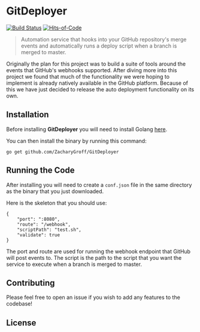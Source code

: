 # GitDeployer
[![Build Status](https://travis-ci.com/ZacharyGroff/GitDeployer.svg?branch=master)](https://travis-ci.com/ZacharyGroff/GitDeployer) 
[![Hits-of-Code](https://hitsofcode.com/github/ZacharyGroff/GitDeployer)](https://hitsofcode.com/view/github/ZacharyGroff/GitDeployer)

> Automation service that hooks into your GitHub repository's merge events and 
automatically runs a deploy script when a branch is merged to master.

Originally the plan for this project was to build a suite of tools around the
events that GitHub's webhooks supported. After diving more into this project we
found that much of the functionality we were hoping to implement is already 
natively available in the GitHub platform. Because of this we have just decided
to release the auto deployment functionality on its own.

## Installation

Before installing **GitDeployer** you will need to install Golang [here](https://golang.org/doc/install).

You can then install the binary by running this command:
```
go get github.com/ZacharyGroff/GitDeployer
```

## Running the Code

After installing you will need to create a `conf.json` file in the same 
directory as the binary that you just downloaded.

Here is the skeleton that you should use:
```
{
	"port": ":8080",
	"route": "/webhook",
	"scriptPath": "test.sh",
	"validate": true
}
```

The port and route are used for running the webhook endpoint that GitHub will 
post events to. The script is the path to the script that you want the service 
to execute when a branch is merged to master.

## Contributing

Please feel free to open an issue if you wish to add any features to the 
codebase!

## License

